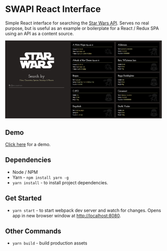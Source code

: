 # SWAPI React Interface

Simple React interface for searching the [Star Wars API](https://swapi.co/).
Serves no real purpose, but is useful as an example or boilerplate for a React / Redux SPA using an API as a content source.

![SWAPI Screenshot](./screenshot.png)

## Demo

[Click here](https://swapi.rbg.dev) for a demo.

## Dependencies

- Node / NPM
- Yarn - `npm install yarn -g`
- `yarn install` - to install project dependencies.

## Get Started

- `yarn start` - to start webpack dev server and watch for changes. Opens app in new browser window at [http://localhost:8080](http://localhost:8080).

## Other Commands

- `yarn build` - build production assets
